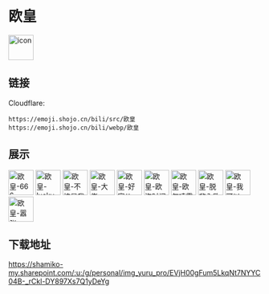 # 欧皇
<img src="https://emoji.shojo.cn/bili/src/欧皇/icon.png" width="50" height="50" alt="icon">

## 链接
Cloudflare:
```
https://emoji.shojo.cn/bili/src/欧皇
https://emoji.shojo.cn/bili/webp/欧皇
```
## 展示
<img src="https://emoji.shojo.cn/bili/src/欧皇/欧皇-666.png" width="50" height="50" alt="欧皇-666">
<img src="https://emoji.shojo.cn/bili/src/欧皇/欧皇-lucky.png" width="50" height="50" alt="欧皇-lucky">
<img src="https://emoji.shojo.cn/bili/src/欧皇/欧皇-不愧是我.png" width="50" height="50" alt="欧皇-不愧是我">
<img src="https://emoji.shojo.cn/bili/src/欧皇/欧皇-大佬.png" width="50" height="50" alt="欧皇-大佬">
<img src="https://emoji.shojo.cn/bili/src/欧皇/欧皇-好家伙.png" width="50" height="50" alt="欧皇-好家伙">
<img src="https://emoji.shojo.cn/bili/src/欧皇/欧皇-欧泡时间.png" width="50" height="50" alt="欧皇-欧泡时间">
<img src="https://emoji.shojo.cn/bili/src/欧皇/欧皇-欧气喷雾.png" width="50" height="50" alt="欧皇-欧气喷雾">
<img src="https://emoji.shojo.cn/bili/src/欧皇/欧皇-脱非入欧.png" width="50" height="50" alt="欧皇-脱非入欧">
<img src="https://emoji.shojo.cn/bili/src/欧皇/欧皇-我可以.png" width="50" height="50" alt="欧皇-我可以">
<img src="https://emoji.shojo.cn/bili/src/欧皇/欧皇-嚣张.png" width="50" height="50" alt="欧皇-嚣张">

## 下载地址

https://shamiko-my.sharepoint.com/:u:/g/personal/img_yuru_pro/EVjH00gFum5LkqNt7NYYC04B-_rCkl-DY897Xs7Q1yDeYg